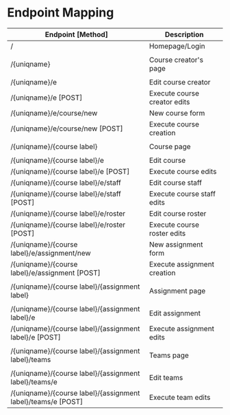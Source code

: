 # Endpoint Mapping

Endpoint [Method]                                            | Description
-------------------------------------------------------------|------------
/                                                            | Homepage/Login
                                                             | 
/{uniqname}                                                  | Course creator's page
                                                             | 
/{uniqname}/e                                                | Edit course creator
/{uniqname}/e [POST]                                         | Execute course creator edits
/{uniqname}/e/course/new                                     | New course form
/{uniqname}/e/course/new [POST]                              | Execute course creation
                                                             | 
/{uniqname}/{course label}                                   | Course page
                                                             | 
/{uniqname}/{course label}/e                                 | Edit course
/{uniqname}/{course label}/e [POST]                          | Execute course edits
/{uniqname}/{course label}/e/staff                           | Edit course staff
/{uniqname}/{course label}/e/staff [POST]                    | Execute course staff edits
/{uniqname}/{course label}/e/roster                          | Edit course roster
/{uniqname}/{course label}/e/roster [POST]                   | Execute course roster edits
/{uniqname}/{course label}/e/assignment/new                  | New assignment form
/{uniqname}/{course label}/e/assignment [POST]               | Execute assignment creation
                                                             | 
/{uniqname}/{course label}/{assignment label}                | Assignment page
                                                             | 
/{uniqname}/{course label}/{assignment label}/e              | Edit assignment
/{uniqname}/{course label}/{assignment label}/e [POST]       | Execute assignment edits
                                                             | 
/{uniqname}/{course label}/{assignment label}/teams          | Teams page
                                                             | 
/{uniqname}/{course label}/{assignment label}/teams/e        | Edit teams
/{uniqname}/{course label}/{assignment label}/teams/e [POST] | Execute team edits
